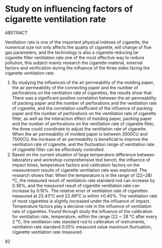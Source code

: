 # Study on influencing factors of cigarette ventilation rate

ABSTRACT

Ventilation rate is one of the important physical indexes of cigarette, the numerical size not only affects the quality of cigarette, will change of flue gas parameters, and the technology is also a cigarette reducing tar cigarette filter ventilation rate one of the most effective way to reduce pollution, this subject mainly research the cigarette material, external factors and verification during the influence of the three sides facing the cigarette ventilation rate:

1. By studying the influences of the air permeability of the molding paper, the air permeability of the connecting paper and the number of perforations on the ventilation rate of cigarettes, the results show that: There was a significant positive correlation between the air permeability of packing paper and the number of perforations and the ventilation rate of cigarette, and the correlation coefficient of the influence of packing paper and the number of perforations on the ventilation rate of cigarette filter, as well as the interaction effect of molding paper, packing paper and the number of perforations on the ventilation rate of cigarette filter, the three could coordinate to adjust the ventilation rate of cigarette. When the air permeability of molded paper is between 3500CU and 7500CU, the increase of air permeability is beneficial to improve the ventilation rate of cigarette, and the fluctuation range of ventilation rate of cigarette filter can be effectively controlled.
2. Based on the current situation of large temperature difference between laboratory and workshop comprehensive test bench, the influence of impact times, temperature factors and calibration factors on the measurement results of cigarette ventilation rate was explored. The research shows that: When the temperature is in the range of (22~28) ℃, the measured result of ventilation rate standard rod can increase by 0.38%, and the measured result of cigarette ventilation rate can increase by 0.16%. The relative error of ventilation rate of cigarettes measured at 22.43℃ and 22.49℃ is within ±0.40%. The ventilation rate of most cigarettes is slightly increased under the influence of impact. Temperature factors play a decisive role in the influence of ventilation rate of cigarettes. Found through study the influence of the calibration for ventilation rate, temperature, within the range (22 ~ 28 ℃ after every 2 ℃, the ventilation rate standard rod to calibration of instruments, ventilation rate standard 0.05% measured value maximum fluctuation, cigarette ventilation rate measured

82